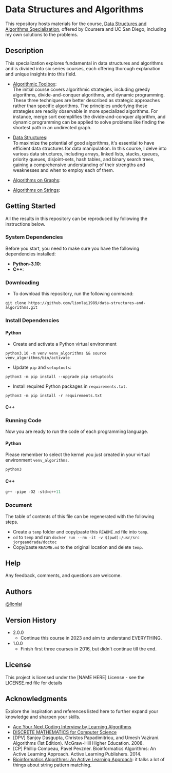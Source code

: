 # Data Structures and Algorithms

This repository hosts materials for the course,
[Data Structures and Algorithms Specialization](https://www.coursera.org/specializations/data-structures-algorithms),
offered by Coursera and UC San Diego, including my own solutions to the problems.

## Description

This specialization explores fundamental in data structures and algorithms and is
divided into six series courses, each offering thorough explanation and unique insights
into this field.

-   [Algorithmic Toolbox](https://github.com/lionlai1989/data-structures-and-algorithms/tree/master/C1-Algorithmic_Toolbox):  
    The initial course covers algorithmic strategies, including greedy algorithms,
    divide-and-conquer algorithms, and dynamic programming. These three techniques are
    better described as strategic approaches rather than specific algorithms. The
    principles underlying these strategies are readily observable in more specialized
    algorithms. For instance, merge sort exemplifies the divide-and-conquer algorithm,
    and dynamic programming can be applied to solve problems like finding the shortest
    path in an undirected graph.

-   [Data Structures](https://github.com/lionlai1989/data-structures-and-algorithms/tree/master/C2-Data_Structures):  
    To maximize the potential of good algorithms, it's essential to have efficient data
    structures for data manipulation. In this course, I delve into various data
    structures, including arrays, linked lists, stacks, queues, priority queues,
    disjoint-sets, hash tables, and binary search trees, gaining a comprehensive
    understanding of their strengths and weaknesses and when to employ each of them.

-   [Algorithms on Graphs](https://github.com/lionlai1989/data-structures-and-algorithms/tree/master/C3-Algorithms_on_Graphs):

-   [Algorithms on Strings](https://github.com/lionlai1989/data-structures-and-algorithms/tree/master/C4-Algorithms_on_Strings):

## Getting Started

All the results in this repository can be reproduced by following the instructions
below.

### System Dependencies

Before you start, you need to make sure you have the following dependencies installed:

-   **Python-3.10**:
-   **C++**:

### Downloading

-   To download this repository, run the following command:

```shell
git clone https://github.com/lionlai1989/data-structures-and-algorithms.git
```

### Install Dependencies

#### Python

-   Create and activate a Python virtual environment

```
python3.10 -m venv venv_algorithms && source venv_algorithms/bin/activate
```

-   Update `pip` and `setuptools`:

```
python3 -m pip install --upgrade pip setuptools
```

-   Install required Python packages in `requirements.txt`.

```
python3 -m pip install -r requirements.txt
```

#### C++

### Running Code

Now you are ready to run the code of each programming language.

#### Python

Please remember to select the kernel you just created in your virtual environment
`venv_algorithms`.

```python
python3
```

#### C++

```cpp
g++ -pipe -O2 -std=c++11
```

### Document

The table of contents of this file can be regenerated with the following steps.

-   Create a `temp` folder and copy/paste this `README.md` file into `temp`.
-   `cd` to `temp` and run `docker run --rm -it -v $(pwd):/usr/src jorgeandrada/doctoc`
-   Copy/paste `README.md` to the original location and delete `temp`.

## Help

Any feedback, comments, and questions are welcome.

## Authors

[@lionlai](https://github.com/lionlai1989)

## Version History

-   2.0.0
    -   Continue this course in 2023 and aim to understand EVERYTHING.
-   1.0.0
    -   Finish first three courses in 2016, but didn't continue till the end.

## License

This project is licensed under the [NAME HERE] License - see the LICENSE.md file for
details

## Acknowledgments

Explore the inspiration and references listed here to further expand your knowledge and
sharpen your skills.

-   [Ace Your Next Coding Interview by Learning Algorithms](https://stepik.org/course/102772/promo?utm_source=bookwebpage&utm_medium=intro)
-   [DISCRETE MATHEMATICS for Computer Science](http://discrete-math.tilda.ws/?utm_source=coursera&utm_medium=reading&utm_campaign=toolbox)
-   [DPV] Sanjoy Dasgupta, Christos Papadimitriou, and Umesh Vazirani. Algorithms (1st
    Edition). McGraw-Hill Higher Education. 2008.
-   [CP] Phillip Compeau, Pavel Pevzner. Bioinformatics Algorithms: An Active Learning
    Approach. Active Learning Publishers. 2014.
-   [Bioinformatics Algorithms: An Active Learning Approach](): it talks a lot of things
    about string pattern matching.
